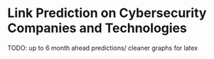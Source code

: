 # Link Prediction on Cybersecurity Companies and Technologies

TODO: up to 6 month ahead predictions/ cleaner graphs for latex 
